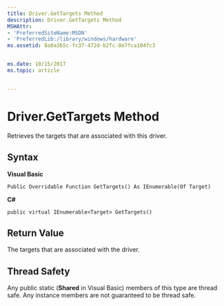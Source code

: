 ```yaml
---
title: Driver.GetTargets Method
description: Driver.GetTargets Method
MSHAttr:
- 'PreferredSiteName:MSDN'
- 'PreferredLib:/library/windows/hardware'
ms.assetid: 8a8a365c-fc37-472d-b2fc-0e7fca104fc3


ms.date: 10/15/2017
ms.topic: article


---
```


# Driver.GetTargets Method


Retrieves the targets that are associated with this driver.

## <span id="Syntax"></span><span id="syntax"></span><span id="SYNTAX"></span>Syntax


**Visual Basic**

`Public Overridable Function GetTargets() As IEnumerable(Of Target)`

**C#**

`public virtual IEnumerable<Target> GetTargets()`

## <span id="Return_Value"></span><span id="return_value"></span><span id="RETURN_VALUE"></span>Return Value


The targets that are associated with the driver.

## <span id="Thread_Safety"></span><span id="thread_safety"></span><span id="THREAD_SAFETY"></span>Thread Safety


Any public static (**Shared** in Visual Basic) members of this type are thread safe. Any instance members are not guaranteed to be thread safe.

 

 






